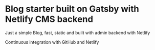 # Blog starter built on Gatsby with Netlify CMS backend

Just a simple Blog, fast, static and built with admin backend with Netlify

Continuous integration with GitHub and Netlify

